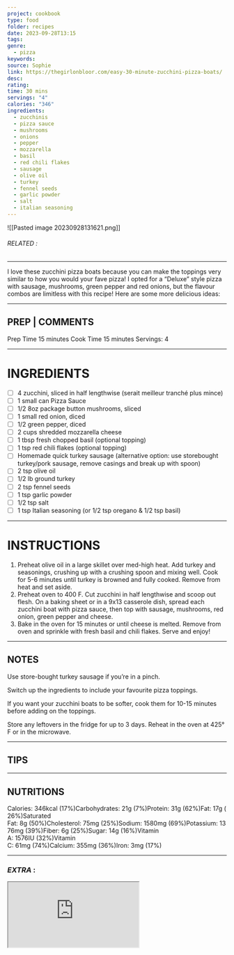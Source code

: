 ```yaml
---
project: cookbook
type: food
folder: recipes
date: 2023-09-28T13:15
tags: 
genre:
  - pizza
keywords: 
source: Sophie
link: https://thegirlonbloor.com/easy-30-minute-zucchini-pizza-boats/
desc: 
rating: 
time: 30 mins
servings: "4"
calories: "346"
ingredients:
  - zucchinis
  - pizza sauce
  - mushrooms
  - onions
  - pepper
  - mozzarella
  - basil
  - red chili flakes
  - sausage
  - olive oil
  - turkey
  - fennel seeds
  - garlic powder
  - salt
  - italian seasoning
---
```


![[Pasted image 20230928131621.png]]
###### *RELATED* : 
---
I love these zucchini pizza boats because you can make the toppings very similar to how you would your fave pizza! I opted for a “Deluxe” style pizza with sausage, mushrooms, green pepper and red onions, but the flavour combos are limitless with this recipe! Here are some more delicious ideas:

---
## PREP | COMMENTS

Prep Time 15 minutes
Cook Time 15 minutes
Servings: 4

---
# INGREDIENTS

- [ ] 4 zucchini, sliced in half lengthwise (serait meilleur tranché plus mince)
- [ ] 1 small can Pizza Sauce
- [ ] 1/2 8oz package button mushrooms, sliced
- [ ] 1 small red onion, diced
- [ ] 1/2 green pepper, diced
- [ ] 2 cups shredded mozzarella cheese
- [ ] 1 tbsp fresh chopped basil (optional topping)
- [ ] 1 tsp red chili flakes (optional topping)
- [ ] Homemade quick turkey sausage (alternative option: use storebought turkey/pork sausage, remove casings and break up with spoon)
- [ ] 2 tsp olive oil
- [ ] 1/2 lb ground turkey
- [ ] 2 tsp fennel seeds
- [ ] 1 tsp garlic powder
- [ ] 1/2 tsp salt
- [ ] 1 tsp Italian seasoning (or 1/2 tsp oregano & 1/2 tsp basil)

---
# INSTRUCTIONS

1. Preheat olive oil in a large skillet over med-high heat. Add turkey and seasonings, crushing up with a crushing spoon and mixing well. Cook for 5-6 minutes until turkey is browned and fully cooked. Remove from heat and set aside.  
2. Preheat oven to 400 F. Cut zucchini in half lengthwise and scoop out flesh. On a baking sheet or in a 9x13 casserole dish, spread each zucchini boat with pizza sauce, then top with sausage, mushrooms, red onion, green pepper and cheese.  
3. Bake in the oven for 15 minutes or until cheese is melted. Remove from oven and sprinkle with fresh basil and chili flakes. Serve and enjoy!

---
## NOTES

Use store-bought turkey sausage if you’re in a pinch.

Switch up the ingredients to include your favourite pizza toppings.

If you want your zucchini boats to be softer, cook them for 10-15 minutes before adding on the toppings.

Store any leftovers in the fridge for up to 3 days. Reheat in the oven at 425° F or in the microwave.

---
## TIPS



---
## NUTRITIONS

Calories: 346kcal (17%)Carbohydrates: 21g (7%)Protein: 31g (62%)Fat: 17g (26%)Saturated Fat: 8g (50%)Cholesterol: 75mg (25%)Sodium: 1580mg (69%)Potassium: 1376mg (39%)Fiber: 6g (25%)Sugar: 14g (16%)Vitamin A: 1576IU (32%)Vitamin C: 61mg (74%)Calcium: 355mg (36%)Iron: 3mg (17%)

---
### *EXTRA* :


<iframe allowfullscreen src="https://www.youtube.com/embed/yjIm5cobPhQ" />
